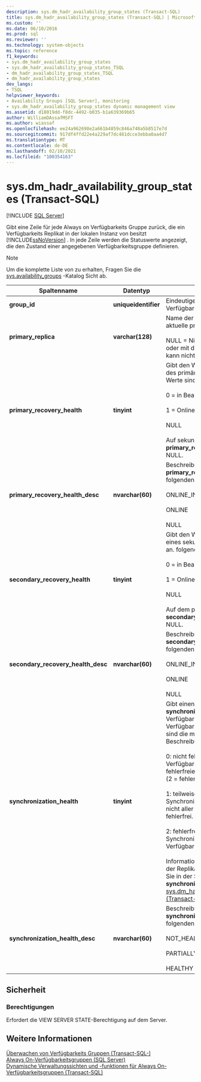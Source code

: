 ```yaml
---
description: sys.dm_hadr_availability_group_states (Transact-SQL)
title: sys.dm_hadr_availability_group_states (Transact-SQL) | Microsoft-Dokumentation
ms.custom: ''
ms.date: 06/10/2016
ms.prod: sql
ms.reviewer: ''
ms.technology: system-objects
ms.topic: reference
f1_keywords:
- sys.dm_hadr_availability_group_states
- sys.dm_hadr_availability_group_states_TSQL
- dm_hadr_availability_group_states_TSQL
- dm_hadr_availability_group_states
dev_langs:
- TSQL
helpviewer_keywords:
- Availability Groups [SQL Server], monitoring
- sys.dm_hadr_availability_group_states dynamic management view
ms.assetid: d18019dd-f8dc-4492-b035-b1a639369b65
author: WilliamDAssafMSFT
ms.author: wiassaf
ms.openlocfilehash: ee24a962698e2a661b4859c846a748a5b8517e7d
ms.sourcegitcommit: 917df4ffd22e4a229af7dc481dcce3ebba0aa4d7
ms.translationtype: MT
ms.contentlocale: de-DE
ms.lasthandoff: 02/10/2021
ms.locfileid: "100354163"
---
```

# <a name="sysdm_hadr_availability_group_states-transact-sql"></a>sys.dm_hadr_availability_group_states (Transact-SQL)
[!INCLUDE [SQL Server](../../includes/applies-to-version/sqlserver.md)]

  Gibt eine Zeile für jede Always on Verfügbarkeits Gruppe zurück, die ein Verfügbarkeits Replikat in der lokalen Instanz von besitzt [!INCLUDE[ssNoVersion](../../includes/ssnoversion-md.md)] . In jede Zeile werden die Statuswerte angezeigt, die den Zustand einer angegebenen Verfügbarkeitsgruppe definieren.  
  
> [!NOTE]  
>  Um die komplette Liste von zu erhalten, Fragen Sie die [sys.availability_groups](../../relational-databases/system-catalog-views/sys-availability-groups-transact-sql.md) -Katalog Sicht ab.  
  
|Spaltenname|Datentyp|BESCHREIBUNG|  
|-----------------|---------------|-----------------|  
|**group_id**|**uniqueidentifier**|Eindeutiger Bezeichner der Verfügbarkeitsgruppe.|  
|**primary_replica**|**varchar(128)**|Name der Serverinstanz, die das aktuelle primäre Replikat hostet.<br /><br /> NULL = Nicht das primäre Replikat, oder mit dem WSFC-Failovercluster kann nicht kommuniziert werden.|  
|**primary_recovery_health**|**tinyint**|Gibt den Wiederherstellungszustand des primären Replikats an. Folgende Werte sind möglich:<br /><br /> 0 = in Bearbeitung<br /><br /> 1 = Online<br /><br /> NULL<br /><br /> Auf sekundären Replikaten ist die **primary_recovery_health** Spalte NULL.|  
|**primary_recovery_health_desc**|**nvarchar(60)**|Beschreibung der **primary_replica_health**, eine der folgenden:<br /><br /> ONLINE_IN_PROGRESS<br /><br /> ONLINE<br /><br /> NULL|  
|**secondary_recovery_health**|**tinyint**|Gibt den Wiederherstellungs Zustand eines sekundären Replikat Replikats an. folgende:<br /><br /> 0 = in Bearbeitung<br /><br /> 1 = Online<br /><br /> NULL<br /><br /> Auf dem primären Replikat ist die **secondary_recovery_health** Spalte NULL.|  
|**secondary_recovery_health_desc**|**nvarchar(60)**|Beschreibung der **secondary_recovery_health**, eine der folgenden:<br /><br /> ONLINE_IN_PROGRESS<br /><br /> ONLINE<br /><br /> NULL|  
|**synchronization_health**|**tinyint**|Gibt einen Rollup des **synchronization_health** aller Verfügbarkeits Replikate in der Verfügbarkeits Gruppe wieder. Unten sind die möglichen Werte und ihre Beschreibungen aufgeführt.<br /><br /> 0: nicht fehlerfrei. Keines der Verfügbarkeits Replikate hat einen fehlerfreien **synchronization_health** (2 = fehlerfrei).<br /><br /> 1: teilweise fehlerfrei. Der Synchronisierungsstatus einiger, aber nicht aller Verfügbarkeitsreplikate ist fehlerfrei.<br /><br /> 2: fehlerfrei. Der Synchronisierungsstatus jedes Verfügbarkeitsreplikats ist fehlerfrei.<br /><br /> Informationen zum Integritäts Status der Replikat Synchronisierung finden Sie in der Spalte **synchronization_health** in [sys.dm_hadr_availability_replica_states &#40;Transact-SQL-&#41;](../../relational-databases/system-dynamic-management-views/sys-dm-hadr-availability-replica-states-transact-sql.md).|  
|**synchronization_health_desc**|**nvarchar(60)**|Beschreibung der **synchronization_health**, eine der folgenden:<br /><br /> NOT_HEALTHY<br /><br /> PARTIALLY_HEALTHY<br /><br /> HEALTHY|  
  
## <a name="security"></a>Sicherheit  
  
### <a name="permissions"></a>Berechtigungen  
 Erfordert die VIEW SERVER STATE-Berechtigung auf dem Server.  
  
## <a name="see-also"></a>Weitere Informationen  
 [Überwachen von Verfügbarkeits Gruppen &#40;Transact-SQL-&#41;](../../database-engine/availability-groups/windows/monitor-availability-groups-transact-sql.md)   
 [Always On-Verfügbarkeitsgruppen &#40;SQL Server&#41;](../../database-engine/availability-groups/windows/always-on-availability-groups-sql-server.md)   
 [Dynamische Verwaltungssichten und -funktionen für Always On-Verfügbarkeitsgruppen (Transact-SQL)](../../relational-databases/system-dynamic-management-views/always-on-availability-groups-dynamic-management-views-functions.md)  
  
  
